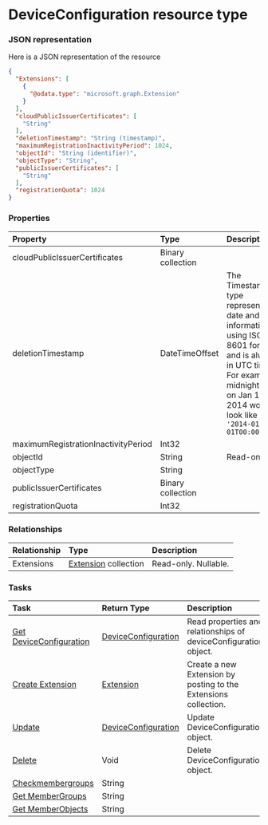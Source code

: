 # DeviceConfiguration resource type



### JSON representation

Here is a JSON representation of the resource

```json
{
  "Extensions": [
    {
      "@odata.type": "microsoft.graph.Extension"
    }
  ],
  "cloudPublicIssuerCertificates": [
    "String"
  ],
  "deletionTimestamp": "String (timestamp)",
  "maximumRegistrationInactivityPeriod": 1024,
  "objectId": "String (identifier)",
  "objectType": "String",
  "publicIssuerCertificates": [
    "String"
  ],
  "registrationQuota": 1024
}

```
### Properties
| Property	   | Type	|Description|
|:---------------|:--------|:----------|
|cloudPublicIssuerCertificates|Binary collection||
|deletionTimestamp|DateTimeOffset|The Timestamp type represents date and time information using ISO 8601 format and is always in UTC time. For example, midnight UTC on Jan 1, 2014 would look like this: `'2014-01-01T00:00:00Z'`|
|maximumRegistrationInactivityPeriod|Int32||
|objectId|String| Read-only.|
|objectType|String||
|publicIssuerCertificates|Binary collection||
|registrationQuota|Int32||

### Relationships
| Relationship | Type	|Description|
|:---------------|:--------|:----------|
|Extensions|[Extension](extension.md) collection| Read-only. Nullable.|

### Tasks

| Task		   | Return Type	|Description|
|:---------------|:--------|:----------|
|[Get DeviceConfiguration](../api/deviceconfiguration_get.md) | [DeviceConfiguration](deviceconfiguration.md) |Read properties and relationships of deviceConfiguration object.|
|[Create Extension](../api/deviceconfiguration_post_extensions.md) |[Extension](extension.md)| Create a new Extension by posting to the Extensions collection.|
|[Update](../api/deviceconfiguration_update.md) | [DeviceConfiguration](deviceconfiguration.md)	|Update DeviceConfiguration object. |
|[Delete](../api/deviceconfiguration_delete.md) | Void	|Delete DeviceConfiguration object. |
|[Checkmembergroups](../api/deviceconfiguration_checkmembergroups.md)|String||
|[Get MemberGroups](../api/deviceconfiguration_getmembergroups.md)|String||
|[Get MemberObjects](../api/deviceconfiguration_getmemberobjects.md)|String||
<!-- uuid: 51a7d3db-9023-4660-8700-b9581f8cd7ca\n2015-10-09 15:14:07 UTC -->